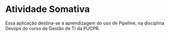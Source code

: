 # Atividade Somativa

Essa aplicação destina-se à aprendizagem do uso de Pipeline, na disciplina Devops do curso de Gestão de TI da PUCPR.
